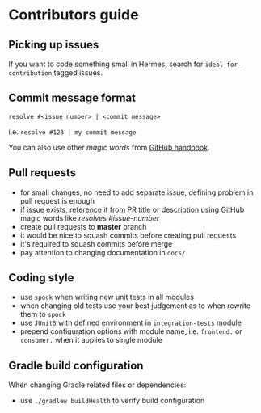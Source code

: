 # Contributors guide

## Picking up issues

If you want to code something small in Hermes, search for `ideal-for-contribution` tagged issues.

## Commit message format

```
resolve #<issue number> | <commit message>
```

i.e. `resolve #123 | my commit message`

You can also use other *magic words* from [GitHub handbook](https://help.github.com/articles/closing-issues-via-commit-messages/).

## Pull requests

* for small changes, no need to add separate issue, defining problem in pull request is enough
* if issue exists, reference it from PR title or description using GitHub magic words like *resolves #issue-number*
* create pull requests to **master** branch
* it would be nice to squash commits before creating pull requests
* it's required to squash commits before merge
* pay attention to changing documentation in `docs/`

## Coding style

* use `spock` when writing new unit tests in all modules
* when changing old tests use your best judgement as to when rewrite them to `spock`
* use `JUnit5` with defined environment in `integration-tests` module
* prepend configuration options with module name, i.e. `frontend.` or `consumer.` when it applies to single module

## Gradle build configuration

When changing Gradle related files or dependencies:

* use `./gradlew buildHealth` to verify build configuration
